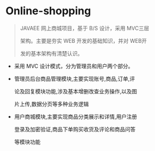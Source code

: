 # Online-shopping

>JAVAEE 网上商城项目，基于 B/S 设计，采用 MVC三层
>
>架构。主要是夯实 WEB 开发的基础知识，并对 WEB开
>
>发的基本架构有清楚认识。



- 采用 MVC 设计模式，分为管理员和用户两个部分。 

- 管理员后台商品管理模块,主要实现账号,商品,订单,评 

  论及回复模块功能,涉及基本增删改查业务操作,以及图

  片上传,数据分页等多种业务逻辑

- 用户商城模块,主要实现商品分类展示和详情,用户注册

  登录及加密验证,商品下单购买收货及评论和商品问答 

  等模块功能